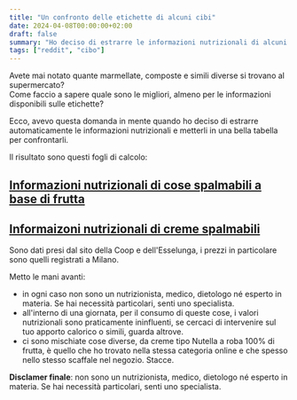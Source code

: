 ```yaml
---
title: "Un confronto delle etichette di alcuni cibi"
date: 2024-04-08T00:00:00+02:00
draft: false
summary: "Ho deciso di estrarre le informazioni nutrizionali di alcuni alimenti e metterli in una bella tabella per confrontarli."
tags: ["reddit", "cibo"]
---
```


Avete mai notato quante marmellate, composte e simili diverse si trovano al supermercato?  
Come faccio a sapere quale sono le migliori, almeno per le informazioni disponibili sulle etichette?

Ecco, avevo questa domanda in mente quando ho deciso di estrarre automaticamente le informazioni nutrizionali e metterli in una bella tabella per confrontarli.

Il risultato sono questi fogli di calcolo:


## [Informazioni nutrizionali di cose spalmabili a base di frutta](https://docs.google.com/spreadsheets/d/1dE8IiwqtnOocajubDO3guTIMYiD0L3f9v_0mmDKpeaU/view)

## [Informaizoni nutrizionali di creme spalmabili](https://docs.google.com/spreadsheets/d/1Re2pDzKSa-jna0vGTkGcziB9uDE_Kih449L9gYvT8AA/view)

Sono dati presi dal sito della Coop e dell'Esselunga, i prezzi in particolare sono quelli registrati a Milano.

Metto le mani avanti:

- in ogni caso non sono un nutrizionista, medico, dietologo né esperto in materia. Se hai necessità particolari, senti uno specialista.
- all'interno di una giornata, per il consumo di queste cose, i valori nutrizionali sono praticamente ininfluenti, se cercaci di intervenire sul tuo apporto calorico o simili, guarda altrove.
- ci sono mischiate cose diverse, da creme tipo Nutella a roba 100% di frutta, è quello che ho trovato nella stessa categoria online e che spesso nello stesso scaffale nel negozio. Stacce.

**Disclamer finale**: non sono un nutrizionista, medico, dietologo né esperto in materia. Se hai necessità particolari, senti uno specialista.